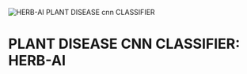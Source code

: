 ![HERB-AI PLANT DISEASE cnn CLASSIFIER](https://github.com/user-attachments/assets/34c82730-ec6a-41f7-9a44-4dabd2cfdb63)

# **PLANT DISEASE CNN CLASSIFIER: HERB-AI**

